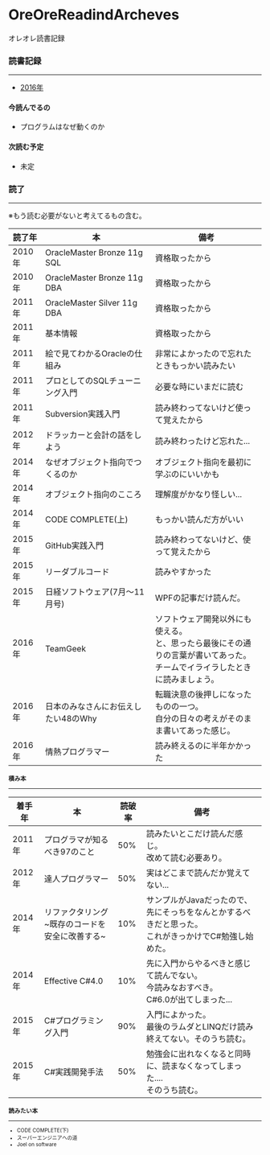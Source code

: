 # OreOreReadindArcheves
オレオレ読書記録

### 読書記録
---

* [2016年](Archeves/2016) 

#### 今読んでるの

* プログラムはなぜ動くのか

#### 次読む予定

* 未定


### 読了
---

※もう読む必要がないと考えてるもの含む。

<font size="1">

|読了年|本|備考|
|---|---|---|
|2010年|OracleMaster Bronze 11g SQL|資格取ったから|
|2010年|OracleMaster Bronze 11g DBA|資格取ったから|
|2011年|OracleMaster Silver 11g DBA|資格取ったから|
|2011年|基本情報|資格取ったから|
|2011年|絵で見てわかるOracleの仕組み|非常によかったので忘れたときもっかい読みたい|
|2011年|プロとしてのSQLチューニング入門|必要な時にいまだに読む|
|2011年|Subversion実践入門|読み終わってないけど使って覚えたから|
|2012年|ドラッカーと会計の話をしよう|読み終わったけど忘れた...|
|2014年|なぜオブジェクト指向でつくるのか|オブジェクト指向を最初に学ぶのにいいかも|
|2014年|オブジェクト指向のこころ|理解度がかなり怪しい...|
|2014年|CODE COMPLETE(上)|もっかい読んだ方がいい|
|2015年|GitHub実践入門|読み終わってないけど、使って覚えたから|
|2015年|リーダブルコード|読みやすかった|
|2015年|日経ソフトウェア(7月～11月号)|WPFの記事だけ読んだ。|
|2016年|TeamGeek|ソフトウェア開発以外にも使える。<br>と、思ったら最後にその通りの言葉が書いてあった。<br>チームでイライラしたときに読みましょう。|
|2016年|日本のみなさんにお伝えしたい48のWhy|転職決意の後押しになったものの一つ。<br>自分の日々の考えがそのまま書いてあった感じ。|
|2016年|情熱プログラマー|読み終えるのに半年かかった|

</size>

### 積み本
---

<font size="1">

|着手年|本|読破率|備考|
|---|---|---|---|
|2011年|プログラマが知るべき97のこと|50%|読みたいとこだけ読んだ感じ。<br>改めて読む必要あり。|
|2012年|達人プログラマー|50%|実はどこまで読んだか覚えてない...|
|2014年|リファクタリング<br>~既存のコードを安全に改善する~|10%|サンプルがJavaだったので、先にそっちをなんとかするべきだと思った。<br>これがきっかけでC#勉強し始めた。|
|2014年|Effective C#4.0|10%|先に入門からやるべきと感じて読んでない。<br>今読みなおすべき。<br>C#6.0が出てしまった...|
|2015年|C#プログラミング入門|90%|入門によかった。<br>最後のラムダとLINQだけ読み終えてない。そのうち読む。|
|2015年|C#実践開発手法|50%|勉強会に出れなくなると同時に、読まなくなってしまった....<br>そのうち読む。|

</size>

### 読みたい本
---

* CODE COMPLETE(下)
* スーパーエンジニアへの道
* Joel on software

</size>
